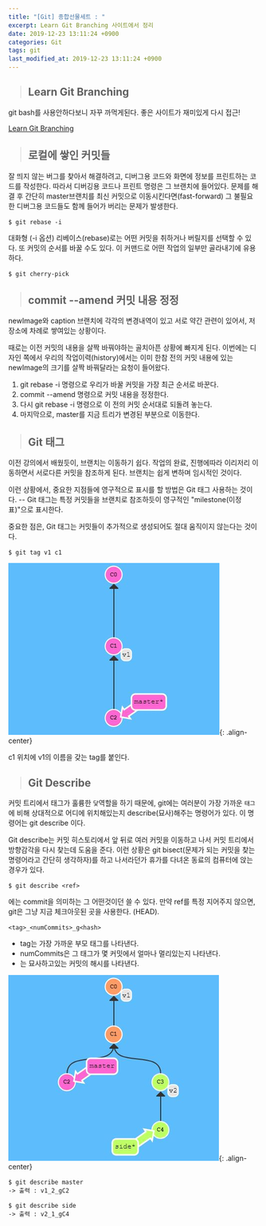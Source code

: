```yaml
---
title: "[Git] 종합선물세트 : "
excerpt: Learn Git Branching 사이트에서 정리
date: 2019-12-23 13:11:24 +0900
categories: Git
tags: git
last_modified_at: 2019-12-23 13:11:24 +0900
---
```


>## Learn Git Branching

git bash를 사용안하다보니 자꾸 까먹게된다.
좋은 사이트가 재미있게 다시 접근!

[Learn Git Branching](https://learngitbranching.js.org/)

>## 로컬에 쌓인 커밋들

잘 띄지 않는 버그를 찾아서 해결하려고, 디버그용 코드와 화면에 정보를 프린트하는 코드를 작성한다. 따라서 디버깅용 코드나 프린트 명령은 그 브랜치에 들어있다. 문제를 해결 후 간단히 master브랜치를 최신 커밋으로 이동시킨다면(fast-forward) 그 불필요한 디버그용 코드들도 함께 들어가 버리는 문제가 발생한다.

```
$ git rebase -i
```

대화형 (-i 옵션) 리베이스(rebase)로는 어떤 커밋을 취하거나 버릴지를 선택할 수 있다. 또 커밋의 순서를 바꿀 수도 있다. 이 커맨드로 어떤 작업의 일부만 골라내기에 유용하다.

```
$ git cherry-pick
```

>## commit --amend 커밋 내용 정정

newImage와 caption 브랜치에 각각의 변경내역이 있고 서로 약간 관련이 있어서, 저장소에 차례로 쌓여있는 상황이다.

때로는 이전 커밋의 내용을 살짝 바꿔야하는 골치아픈 상황에 빠지게 된다. 이번에는 디자인 쪽에서 우리의 작업이력(history)에서는 이미 한참 전의 커밋 내용에 있는 newImage의 크기를 살짝 바꿔달라는 요청이 들어왔다.

1. git rebase -i 명령으로 우리가 바꿀 커밋을 가장 최근 순서로 바꾼다.
2. commit --amend 명령으로 커밋 내용을 정정한다.
3. 다시 git rebase -i 명령으로 이 전의 커밋 순서대로 되돌려 놓는다.
4. 마지막으로, master를 지금 트리가 변경된 부분으로 이동한다.


>## Git 태그

이전 강의에서 배웠듯이, 브랜치는 이동하기 쉽다. 작업의 완료, 진행에따라 이리저리 이동하면서 서로다른 커밋을 참조하게 된다. 브랜치는 쉽게 변하며 임시적인 것이다.

이런 상황에서, 중요한 지점들에 영구적으로 표시를 할 방법은 Git 태그 사용하는 것이다. -- Git 태그는 특정 커밋들을 브랜치로 참조하듯이 영구적인 "milestone(이정표)"으로 표시한다.

중요한 점은, Git 태그는 커밋들이 추가적으로 생성되어도 절대 움직이지 않는다는 것이다.

```
$ git tag v1 c1
```

![](/assets/images/git/191223_03.JPG){: .align-center}

c1 위치에 v1의 이름을 갖는 tag를 붙인다.


>## Git Describe

커밋 트리에서 태그가 훌륭한 `닻`역할을 하기 때문에, git에는 여러분이 가장 가까운 `태그`에 비해 상대적으로 어디에 위치해있는지 describe(묘사)해주는 명령어가 있다. 이 명령어는 git describe 이다.

Git describe는 커밋 히스토리에서 앞 뒤로 여러 커밋을 이동하고 나서 커밋 트리에서 방향감각을 다시 찾는데 도움을 준다. 이런 상황은 git bisect(문제가 되는 커밋을 찾는 명령어라고 간단히 생각하자)를 하고 나서라던가 휴가를 다녀온 동료의 컴퓨터에 앉는경우가 있다.

```
$ git describe <ref>
```

<ref>에는 commit을 의미하는 그 어떤것이던 쓸 수 있다. 만약 ref를 특정 지어주지 않으면, git은 그냥 지금 체크아웃된 곳을 사용한다. (HEAD).

```
<tag>_<numCommits>_g<hash>
```

- tag는 가장 가까운 부모 태그를 나타낸다.
- numCommits은 그 태그가 몇 커밋에서 얼마나 멀리있는지 나타낸다.
- <hash>는 묘사하고있는 커밋의 해시를 나타낸다.

![](/assets/images/git/191223_04.JPG){: .align-center}

```
$ git describe master
-> 출력 : v1_2_gC2
```

 ```
 $ git describe side
 -> 출력 : v2_1_gC4
 ```
